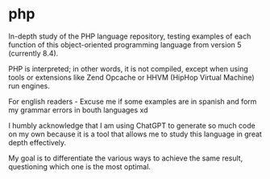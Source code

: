 # php

In-depth study of the PHP language repository, testing examples of each function of this object-oriented programming language from version 5 (currently 8.4).

PHP is interpreted; in other words, it is not compiled, except when using tools or extensions like Zend Opcache or HHVM (HipHop Virtual Machine) run engines.

For english readers - Excuse me if some examples are in spanish and form my grammar errors in bouth languages xd

I humbly acknowledge that I am using ChatGPT to generate so much code on my own because it is a tool that allows me to study this language in great depth effectively.

My goal is to differentiate the various ways to achieve the same result, questioning which one is the most optimal.
